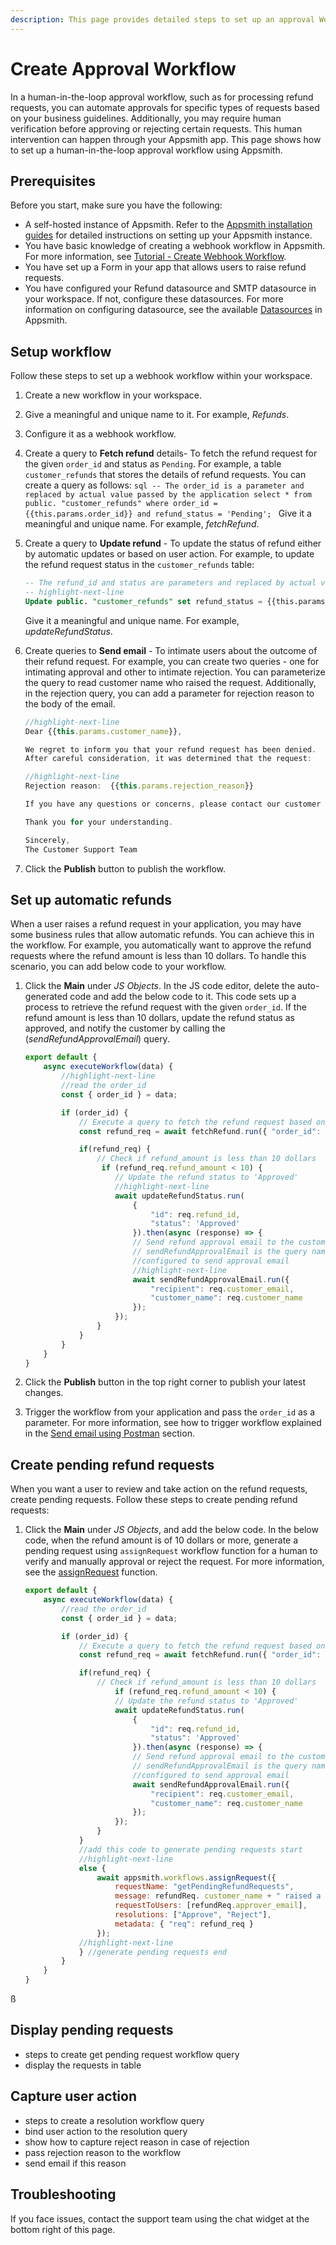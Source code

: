 ```yaml
---
description: This page provides detailed steps to set up an approval Webhook workflow on Appsmith.
---
```

# Create Approval Workflow

In a human-in-the-loop approval workflow, such as for processing refund requests, you can automate approvals for specific types of requests based on your business guidelines. Additionally, you may require human verification before approving or rejecting certain requests. This human intervention can happen through your Appsmith app. This page shows how to set up a human-in-the-loop approval workflow using Appsmith. 

## Prerequisites

Before you start, make sure you have the following:

* A self-hosted instance of Appsmith. Refer to the [Appsmith installation guides](/getting-started/setup/installation-guides) for detailed instructions on setting up your Appsmith instance.
* You have basic knowledge of creating a webhook workflow in Appsmith. For more information, see [Tutorial - Create Webhook Workflow](/workflows/tutorials/create-webhook-workflow).
* You have set up a Form in your app that allows users to raise refund requests.
* You have configured your Refund datasource and SMTP datasource in your workspace. If not, configure these datasources. For more information on configuring datasource, see the available [Datasources](/connect-data/reference) in Appsmith.

## Setup workflow

Follow these steps to set up a webhook workflow within your workspace. 

1. Create a new workflow in your workspace.
2. Give a meaningful and unique name to it. For example, _Refunds_.
3. Configure it as a webhook workflow.
4. Create a query to **Fetch refund** details- To fetch the refund request for the given `order_id` and status as `Pending`. For example, a table `customer_refunds` that stores the details of refund requests. You can create a query as follows:
        ```sql
        -- The order_id is a parameter and replaced by actual value passed by the application
        select * from public. "customer_refunds" where order_id = {{this.params.order_id}} and refund_status = 'Pending';
        ``` 
        Give it a meaningful and unique name. For example, _fetchRefund_.
5. Create a query to **Update refund** - To update the status of refund either by automatic updates or based on user action. For example, to update the refund request status in the `customer_refunds` table:
    ```sql
    -- The refund_id and status are parameters and replaced by actual value passed by the application
    -- highlight-next-line
    Update public. "customer_refunds" set refund_status = {{this.params.status}} where refund_id = {{this.params.refund_id}};
    ```
    Give it a meaningful and unique name. For example, _updateRefundStatus_.
6. Create queries to **Send email** - To intimate users about the outcome of their refund request. For example, you can create two queries - one for intimating approval and other to intimate rejection. You can parameterize the query to read customer name who raised the request. Additionally, in the rejection query, you can add a parameter for rejection reason to the body of the email. 
    ```javascript title="Rejection email >> Body"
    //highlight-next-line
    Dear {{this.params.customer_name}},

    We regret to inform you that your refund request has been denied. 
    After careful consideration, it was determined that the request:
    
    //highlight-next-line
    Rejection reason:  {{this.params.rejection_reason}}
    
    If you have any questions or concerns, please contact our customer support team.
    
    Thank you for your understanding.
    
    Sincerely,
    The Customer Support Team
    ```

7. Click the **Publish** button to publish the workflow.

## Set up automatic refunds
When a user raises a refund request in your application, you may have some business rules that allow automatic refunds. You can achieve this in the workflow. For example, you automatically want to approve the refund requests where the refund amount is less than 10 dollars. To handle this scenario, you can add below code to your workflow. 

1. Click the **Main** under _JS Objects_. In the JS code editor, delete the auto-generated code and add the below code to it. This code sets up a process to retrieve the refund request with the given `order_id`. If the refund amount is less than 10 dollars, update the refund status as approved, and notify the customer by calling the (_sendRefundApprovalEmail_) query. 

    ```javascript
    export default {
        async executeWorkflow(data) {
            //highlight-next-line
            //read the order_id
            const { order_id } = data;

            if (order_id) {
                // Execute a query to fetch the refund request based on the provided order_id
                const refund_req = await fetchRefund.run({ "order_id": order_id });

                if(refund_req) {
                    // Check if refund_amount is less than 10 dollars
                     if (refund_req.refund_amount < 10) {
                        // Update the refund status to 'Approved'
                        //highlight-next-line
                        await updateRefundStatus.run(
                            { 
                                "id": req.refund_id, 
                                "status": 'Approved' 
                            }).then(async (response) => {
                            // Send refund approval email to the customer 
                            // sendRefundApprovalEmail is the query name 
                            //configured to send approval email
                            //highlight-next-line
                            await sendRefundApprovalEmail.run({
                                "recipient": req.customer_email,
                                "customer_name": req.customer_name
                            });
                        });
                    } 
                }
            }
        }
    }                          
    ```
2. Click the **Publish** button in the top right corner to publish your latest changes.
3. Trigger the workflow from your application and pass the `order_id` as a parameter. For more information, see how to trigger workflow explained in the [Send email using Postman](/workflows/tutorials/create-webhook-workflow#send-email-using-postman) section.

## Create pending refund requests

When you want a user to review and take action on the refund requests, create pending requests. Follow these steps to create pending refund requests:

1. Click the **Main** under _JS Objects_, and add the below code. In the below code, when the refund amount is of 10 dollars or more, generate a pending request using `assignRequest` workflow function for a human to verify and manually approval or reject the request. For more information, see the [assignRequest](/workflows/reference/workflow-functions#assign-request) function.
    ```javascript
    export default {
        async executeWorkflow(data) {
            //read the order_id
            const { order_id } = data;

            if (order_id) {
                // Execute a query to fetch the refund request based on the provided order_id
                const refund_req = await fetchRefund.run({ "order_id": order_id });

                if(refund_req) {
                    // Check if refund_amount is less than 10 dollars
                        if (refund_req.refund_amount < 10) {
                        // Update the refund status to 'Approved'
                        await updateRefundStatus.run(
                            { 
                                "id": req.refund_id, 
                                "status": 'Approved' 
                            }).then(async (response) => {
                            // Send refund approval email to the customer 
                            // sendRefundApprovalEmail is the query name 
                            //configured to send approval email
                            await sendRefundApprovalEmail.run({
                                "recipient": req.customer_email,
                                "customer_name": req.customer_name
                            });
                        });
                    } 
                } 
                //add this code to generate pending requests start
                //highlight-next-line
                else {
                    await appsmith.workflows.assignRequest({
                        requestName: "getPendingRefundRequests", 
                        message: refundReq. customer_name + " raised a refund of " + refundReq.refund_amount + for " order id " + refundReq.order_id, 
                        requestToUsers: [refundReq.approver_email], 
                        resolutions: ["Approve", "Reject"],
                        metadata: { "req": refund_req } 
                    });
                //highlight-next-line
                } //generate pending requests end
            }
        }
    }  
    ```
ß
## Display pending requests

- steps to create get pending request workflow query
- display the requests in table

## Capture user action

- steps to create a resolution workflow query
- bind user action to the resolution query
- show how to capture reject reason in case of rejection
- pass rejection reason to the workflow
- send email if this reason

## Troubleshooting

If you face issues, contact the support team using the chat widget at the bottom right of this page.
